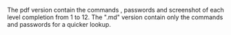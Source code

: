 The pdf version contain the commands , passwords and screenshot of each level completion from 1 to 12.
The ".md" version contain only the commands and passwords for a quicker lookup.
